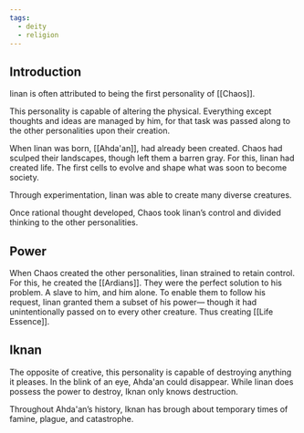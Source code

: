 ```yaml
---
tags:
  - deity
  - religion
---
```

## Introduction
Iinan is often attributed to being the first personality of [[Chaos]].

This personality is capable of altering the physical. Everything except thoughts and ideas are managed by him, for that task was passed along to the other personalities upon their creation.

When Iinan was born, [[Ahda'an]], had already been created. Chaos had sculped their landscapes, though left them a barren gray. For this, Iinan had created life. The first cells to evolve and shape what was soon to become society.

Through experimentation, Iinan was able to create many diverse creatures.

Once rational thought developed, Chaos took Iinan’s control and divided thinking to the other personalities. 
## Power
When Chaos created the other personalities, Iinan strained to retain control. For this, he created the [[Ardians]]. They were the perfect solution to his problem. A slave to him, and him alone. To enable them to follow his request, Iinan granted them a subset of his power— though it had unintentionally passed on to every other creature. Thus creating [[Life Essence]].
## Iknan
The opposite of creative, this personality is capable of destroying anything it pleases. In the blink of an eye, Ahda'an could disappear. While Iinan does possess the power to destroy, Iknan only knows destruction.

Throughout Ahda'an’s history, Iknan has brough about temporary times of famine, plague, and catastrophe.